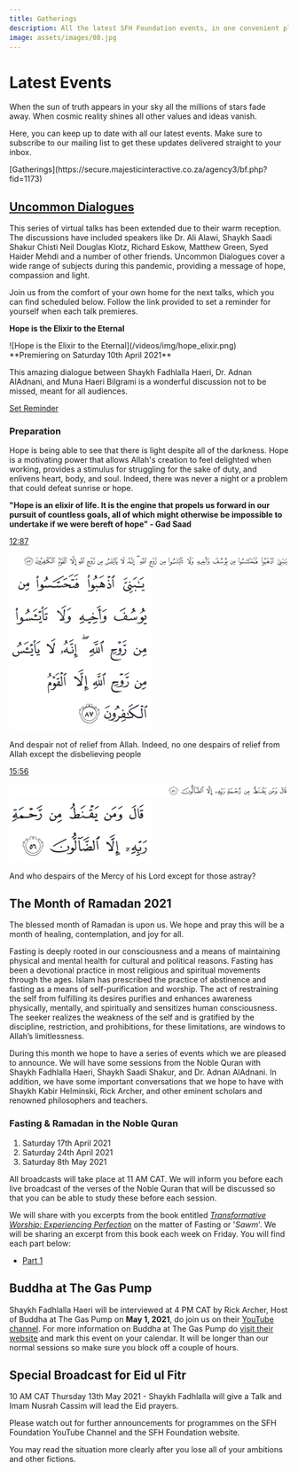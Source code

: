 ```yaml
---
title: Gatherings
description: All the latest SFH Foundation events, in one convenient place
image: assets/images/08.jpg
---
```


# Latest Events

<div class="callout">
When the sun of truth appears in your sky all the millions of stars fade away. When cosmic reality shines all other values and ideas vanish.
</div>

Here, you can keep up to date with all our latest events. Make sure to subscribe to our mailing list to get these updates delivered straight to your inbox.

<div markdown="3" class="purchase-link">
[Gatherings](https://secure.majesticinteractive.co.za/agency3/bf.php?fid=1173)
</div>

## [Uncommon Dialogues](../videos/uncommon-dialogues)

This series of virtual talks has been extended due to their warm reception. The discussions have included speakers like Dr. Ali Alawi, Shaykh Saadi Shakur Chisti Neil Douglas Klotz, Richard Eskow, Matthew Green, Syed Haider Mehdi and a number of other friends. Uncommon Dialogues cover a wide range of subjects during this pandemic, providing a message of hope, compassion and light.

Join us from the comfort of your own home for the next talks, which you can find scheduled below. Follow the link provided to set a reminder for yourself when each talk premieres. 

<div markdown="1" class="card article sidebar center">

**Hope is the Elixir to the Eternal**

<div markdown="2" class="article-image">
![Hope is the Elixir to the Eternal](/videos/img/hope_elixir.png)
</div>

<div markdown="3" class="article-para">
**Premiering on Saturday 10th April 2021**<br/>

This amazing dialogue between Shaykh Fadhlalla Haeri, Dr. Adnan AlAdnani, and Muna Haeri Bilgrami is a wonderful discussion not to be missed, meant for all audiences. 

</div>

<div markdown="3" class="article-link">
<a href="https://www.youtube.com/watch?v=2HhFeG-CJ9U" target="_blank" rel="noopener noreferrer">Set Reminder</a>
</div>

</div>

### Preparation

Hope is being able to see that there is light despite all of the darkness. Hope is a motivating power that allows Allah's creation to feel delighted when working, provides a stimulus for struggling for the sake of duty, and enlivens heart, body, and soul. Indeed, there was never a night or a problem that could defeat sunrise or hope. 

**"Hope is an elixir of life. It is the engine that propels us forward in our pursuit of countless goals, all of which might otherwise be impossible to undertake if we were bereft of hope" - Gad Saad**

<a href="https://quran.com/12/87" target="_blank" rel="noopener noreferrer">12:87</a>

<img class="quran" src="./img/yusuf_12_87.png" />

<img class="quran-m" src="./img/m_yusuf_12_87.png" />

And despair not of relief from Allah. Indeed, no one despairs of relief from Allah except the disbelieving people

<a href="https://quran.com/15/56" target="_blank" rel="noopener noreferrer">15:56</a>

<img class="quran" src="./img/hijr_15_56.png" />

<img class="quran-m" src="./img/m_hijr_15_56.png" />

And who despairs of the Mercy of his Lord except for those astray?

## The Month of Ramadan 2021

The blessed month of Ramadan is upon us. We hope and pray this will be a month of healing, contemplation, and joy for all.   

Fasting is deeply rooted in our consciousness and a means of maintaining physical and mental health for cultural and political reasons. Fasting has been a devotional practice in most religious and spiritual movements through the ages. Islam has prescribed the practice of abstinence and fasting as a means of self-purification and worship. The act of restraining the self from fulfilling its desires purifies and enhances awareness physically, mentally, and spiritually and sensitizes human consciousness. The seeker realizes the weakness of the self and is gratified by the discipline, restriction, and prohibitions, for these limitations, are windows to Allah’s limitlessness. 

During this month we hope to have a series of events which we are pleased to announce. We will have some sessions from the Noble Quran with Shaykh Fadhlalla Haeri, Shaykh Saadi Shakur, and Dr. Adnan AlAdnani. In addition, we have some important conversations that we hope to have with Shaykh Kabir Helminski, Rick Archer, and other eminent scholars and renowned philosophers and teachers.

### Fasting & Ramadan in the Noble Quran 

1. Saturday 17th April 2021
2. Saturday 24th April 2021
3. Saturday 8th May 2021

All broadcasts will take place at 11 AM CAT. We will inform you before each live broadcast of the verses of the Noble Quran that will be discussed so that you can be able to study these before each session.

We will share with you excerpts from the book entitled _<a href="https://zahrapublications.pub/book-TransformativeWorshipInIslam.php#bookTitle" target="_blank">Transformative Worship: Experiencing Perfection</a>_ on the matter of Fasting or '_Sawm_'. We will be sharing an excerpt from this book each week on Friday. You will find each part below:

- [Part 1](/reflections/practice/fasting)

## Buddha at The Gas Pump

Shaykh Fadhlalla Haeri will be interviewed at 4 PM CAT by Rick Archer, Host of Buddha at The Gas Pump on **May 1, 2021**, do join us on their <a href="https://www.youtube.com/user/BuddhaAtTheGasPump" target="_blank">YouTube channel</a>. For more information on Buddha at The Gas Pump do <a href="https://batgap.com/future-interviews/upcoming-interviews/" target="_blank">visit their website</a> and mark this event on your calendar. It will be longer than our normal sessions so make sure you block off a couple of hours. 

## Special Broadcast for Eid ul Fitr

10 AM CAT Thursday 13th May 2021 - Shaykh Fadhlalla will give a Talk and Imam Nusrah Cassim will lead the Eid prayers. 

Please watch out for further announcements for programmes on the SFH Foundation YouTube Channel and the SFH Foundation website.

<div class="callout">
You may read the situation more clearly after you lose all of your ambitions and other fictions.
</div>
